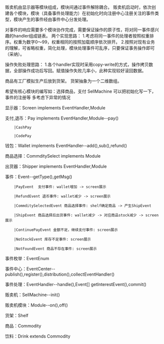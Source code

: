 贩卖机由显示器等模块组成，模块间通过事件解除耦合。
贩卖机启动时，依次创建各个模块，模块（具备事件处理能力）在初始化时向注册中心注册关注的事件类型，模块产生的事件经由事件中心分发处理。


对事件的响应需要多个模块协作完成，需要保证操作的原子性，将对同一事件感兴趣的handler组成链表。
两个实现思路：
    1.考虑将同一事件的处理者按照权重排序。权重为数字0～99，权重相同的按照加载顺序依次排开。
    2.按照对现有业务的理解，可省略权重，简化处理，模块处理事件可乱序，只要保证事务操作即可（采纳）。

操作失败处理思路：
    1.各个handler实现时采用copy-write的方式，操作拷贝数据，全部操作成功后写回。赋值操作失败几率小，此种实现较好滚回数据。

商品有工厂模拟生产后放到货架。
货架抽象为一个二维数组。

希望有核心模块的编写如：选择商品，支付
SellMachine 可以把初始化写一下，事件的注册等
多考虑下异常的情况

显示器：Screen implements EventHandler,Module

支付,退币：Pay implements EventHandler,Module--pay()

		|CashPay

		|CodePay

钱包：Wallet implements EventHandler--add(),sub(),refund()

商品选择：CommditySelect implements Module

出货器：Shipper implements EventHandler,Module

事件：Event--getType(),getMsg()

		|PayEvent  支付事件: wallet增加 -> screen展示

		|RefundEvent 退币事件: wallet减少 -> screen展示

		|CommditySelectedEvent 商品选择事件: shelf确定商品 -> 产生ShipEvent

		|ShipEvent 商品选择后出货事件: wallet减少 -> 对应商品stock减少 -> screen展示

		|ContinuePayEvent 金额不足，继续支付事件: screen展示

		|NoStockEvent 库存不足事件: screen展示

		|NotFoundEvent 商品不存在事件: screen展示

事件枚举：EventEnum

事件中心：EventCenter--publish(),register(),distribution(),collectEventHandler()

事件处理：EventHandler--handle(),Event[] getInterestEvent(),commit()

贩卖机：SellMachine--init()

贩卖机模块：Module--on(),off()

货架：Shelf

商品：Commodity

饮料：Drink extends Commodity